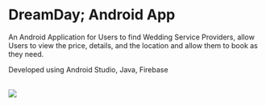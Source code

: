# DreamDay; Android App

An Android Application for Users to find Wedding Service Providers, allow Users to view the price, details, and the location and allow them to book as they need.

Developed using Android Studio, Java, Firebase

</br>

<img src="https://user-images.githubusercontent.com/121798850/231523176-01e68cc9-73f8-4652-ac01-3c1d17241cf4.png"/>
